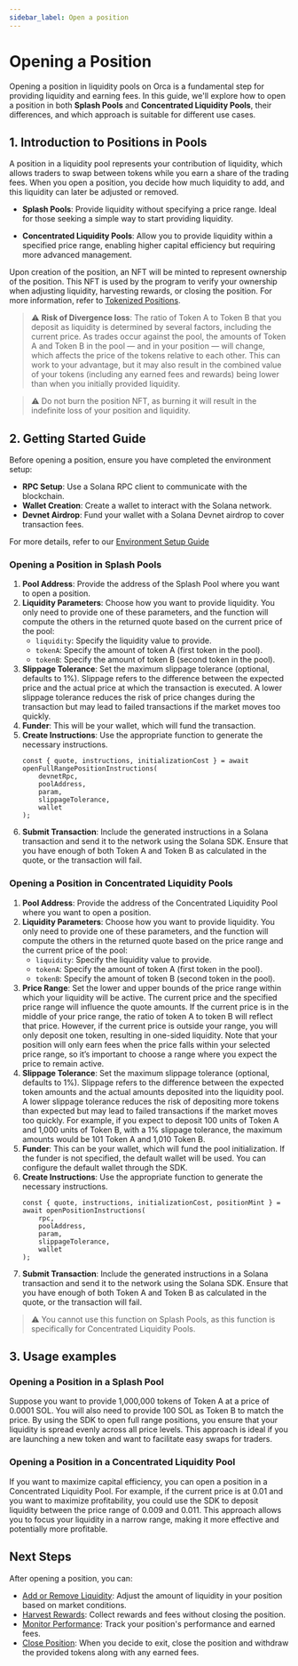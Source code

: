 ```yaml
---
sidebar_label: Open a position
---
```


# Opening a Position

Opening a position in liquidity pools on Orca is a fundamental step for providing liquidity and earning fees. In this guide, we'll explore how to open a position in both **Splash Pools** and **Concentrated Liquidity Pools**, their differences, and which approach is suitable for different use cases.

## 1. Introduction to Positions in Pools

A position in a liquidity pool represents your contribution of liquidity, which allows traders to swap between tokens while you earn a share of the trading fees. When you open a position, you decide how much liquidity to add, and this liquidity can later be adjusted or removed.

- **Splash Pools**: Provide liquidity without specifying a price range. Ideal for those seeking a simple way to start providing liquidity.

- **Concentrated Liquidity Pools**: Allow you to provide liquidity within a specified price range, enabling higher capital efficiency but requiring more advanced management.

Upon creation of the position, an NFT will be minted to represent ownership of the position. This NFT is used by the program to verify your ownership when adjusting liquidity, harvesting rewards, or closing the position. For more information, refer to [Tokenized Positions](../../02-Architecture%20Overview/04-Tokenized%20Positions.md).

> ⚠️ **Risk of Divergence loss**: The ratio of Token A to Token B that you deposit as liquidity is determined by several factors, including the current price. As trades occur against the pool, the amounts of Token A and Token B in the pool — and in your position — will change, which affects the price of the tokens relative to each other. This can work to your advantage, but it may also result in the combined value of your tokens (including any earned fees and rewards) being lower than when you initially provided liquidity.
 
> ⚠️ Do not burn the position NFT, as burning it will result in the indefinite loss of your position and liquidity.

## 2. Getting Started Guide

Before opening a position, ensure you have completed the environment setup:
- **RPC Setup**: Use a Solana RPC client to communicate with the blockchain.
- **Wallet Creation**: Create a wallet to interact with the Solana network.
- **Devnet Airdrop**: Fund your wallet with a Solana Devnet airdrop to cover transaction fees.

For more details, refer to our [Environment Setup Guide](../01-Environment%20Setup.md)

### Opening a Position in Splash Pools

1. **Pool Address**: Provide the address of the Splash Pool where you want to open a position.
2. **Liquidity Parameters**: Choose how you want to provide liquidity. You only need to provide one of these parameters, and the function will compute the others in the returned quote based on the current price of the pool:
    - `liquidity`: Specify the liquidity value to provide.
    - `tokenA`: Specify the amount of token A (first token in the pool).
    - `tokenB`: Specify the amount of token B (second token in the pool).
3. **Slippage Tolerance**: Set the maximum slippage tolerance (optional, defaults to 1%). Slippage refers to the difference between the expected price and the actual price at which the transaction is executed. A lower slippage tolerance reduces the risk of price changes during the transaction but may lead to failed transactions if the market moves too quickly.
4. **Funder**: This will be your wallet, which will fund the transaction.
5. **Create Instructions**: Use the appropriate function to generate the necessary instructions.
    ```tsx
    const { quote, instructions, initializationCost } = await openFullRangePositionInstructions(
        devnetRpc,
        poolAddress,
        param, 
        slippageTolerance,
        wallet
    );
    ```
6. **Submit Transaction**: Include the generated instructions in a Solana transaction and send it to the network using the Solana SDK. Ensure that you have enough of both Token A and Token B as calculated in the quote, or the transaction will fail.

### Opening a Position in Concentrated Liquidity Pools

1. **Pool Address**: Provide the address of the Concentrated Liquidity Pool where you want to open a position.
2. **Liquidity Parameters**: Choose how you want to provide liquidity. You only need to provide one of these parameters, and the function will compute the others in the returned quote based on the price range and the current price of the pool:
    - `liquidity`: Specify the liquidity value to provide.
    - `tokenA`: Specify the amount of token A (first token in the pool).
    - `tokenB`: Specify the amount of token B (second token in the pool).
3. **Price Range**: Set the lower and upper bounds of the price range within which your liquidity will be active. The current price and the specified price range will influence the quote amounts. If the current price is in the middle of your price range, the ratio of token A to token B will reflect that price. However, if the current price is outside your range, you will only deposit one token, resulting in one-sided liquidity. Note that your position will only earn fees when the price falls within your selected price range, so it’s important to choose a range where you expect the price to remain active.
3. **Slippage Tolerance**: Set the maximum slippage tolerance (optional, defaults to 1%). Slippage refers to the difference between the expected token amounts and the actual amounts deposited into the liquidity pool. A lower slippage tolerance reduces the risk of depositing more tokens than expected but may lead to failed transactions if the market moves too quickly. For example, if you expect to deposit 100 units of Token A and 1,000 units of Token B, with a 1% slippage tolerance, the maximum amounts would be 101 Token A and 1,010 Token B.
4. **Funder**: This can be your wallet, which will fund the pool initialization. If the funder is not specified, the default wallet will be used. You can configure the default wallet through the SDK.
5. **Create Instructions**: Use the appropriate function to generate the necessary instructions.
    ```tsx
    const { quote, instructions, initializationCost, positionMint } = await openPositionInstructions(
        rpc,
        poolAddress,
        param, 
        slippageTolerance,
        wallet
    );
    ```
6. **Submit Transaction**: Include the generated instructions in a Solana transaction and send it to the network using the Solana SDK. Ensure that you have enough of both Token A and Token B as calculated in the quote, or the transaction will fail.

> ⚠️ You cannot use this function on Splash Pools, as this function is specifically for Concentrated Liquidity Pools.

## 3. Usage examples

### Opening a Position in a Splash Pool

Suppose you want to provide 1,000,000 tokens of Token A at a price of 0.0001 SOL. You will also need to provide 100 SOL as Token B to match the price. By using the SDK to open full range positions, you ensure that your liquidity is spread evenly across all price levels. This approach is ideal if you are launching a new token and want to facilitate easy swaps for traders.

### Opening a Position in a Concentrated Liquidity Pool

If you want to maximize capital efficiency, you can open a position in a Concentrated Liquidity Pool. For example, if the current price is at 0.01 and you want to maximize profitability, you could use the SDK to deposit liquidity between the price range of 0.009 and 0.011. This approach allows you to focus your liquidity in a narrow range, making it more effective and potentially more profitable.

## Next Steps

After opening a position, you can:
- [Add or Remove Liquidity](03-Adjust%20Liquidity.md): Adjust the amount of liquidity in your position based on market conditions.
- [Harvest Rewards](04-Harvest.md): Collect rewards and fees without closing the position.
- [Monitor Performance](02-Fetch%20Positions.md): Track your position's performance and earned fees.
- [Close Position](05-Close%20Position.md): When you decide to exit, close the position and withdraw the provided tokens along with any earned fees.